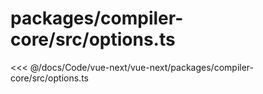 # packages/compiler-core/src/options.ts

<<< @/docs/Code/vue-next/vue-next/packages/compiler-core/src/options.ts
